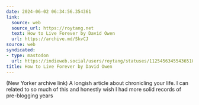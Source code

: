 ```yaml
---
date: 2024-06-02 06:34:56.354361
link:
  source: web
  source_url: https://roytang.net
  text: How to Live Forever by David Owen
  url: https://archive.md/SkvCJ
source: web
syndicated:
- type: mastodon
  url: https://indieweb.social/users/roytang/statuses/112545634554365103
title: How to Live Forever by David Owen
---
```


(New Yorker archive link) A longish article about chronicling your life. I can related to so much of this and honestly wish I had more solid records of pre-blogging years